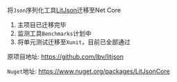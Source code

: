 将`Json`序列化工具[LitJson](https://github.com/lbv/litjson)迁移至Net Core

1. 主项目已迁移完毕
2. 监测工具`Benchmarks`计划中
3. 将单元测试迁移至`Xunit`，目前已全部通过

原项目地址:  https://github.com/lbv/litjson

`Nuget`地址:  https://www.nuget.org/packages/LitJsonCore